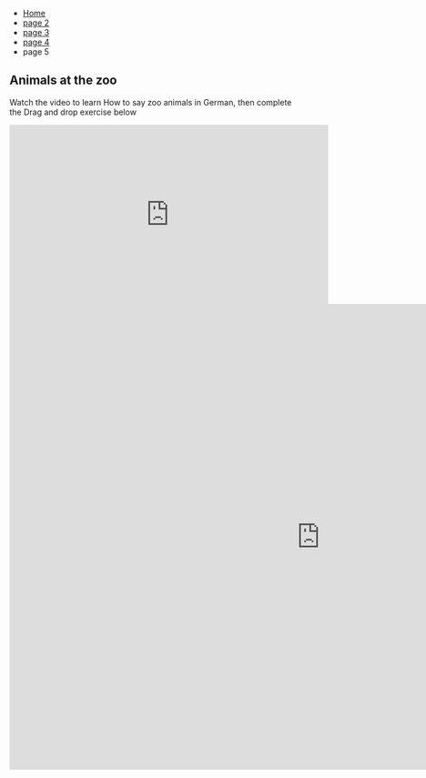 

<ul class="breadcrumb">
  <li><a href="index.html">Home</a></li>
  <li><a href="page2.html">page 2</a></li>
  <li><a href="page3.html">page 3</a></li>
  <li><a href="page4.html">page 4</a></li>
  <li>page 5</li>
</ul>

<h2>Animals at the zoo</h2>

<p>Watch the video to learn How to say zoo animals in German, then complete the Drag and drop exercise below</p>
<iframe width="560" height="315" src="https://www.youtube.com/embed/6X7WyE1BLNQ" frameborder="0" gesture="media" allow="encrypted-media" allowfullscreen></iframe>

<iframe src="https://h5p.org/h5p/embed/153289" width="1090" height="819" frameborder="0" allowfullscreen="allowfullscreen"></iframe><script src="https://h5p.org/sites/all/modules/h5p/library/js/h5p-resizer.js" charset="UTF-8"></script>


